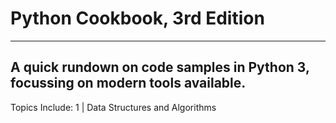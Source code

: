 # Python Cookbook, 3rd Edition
---
A quick rundown on code samples in Python 3, focussing on modern tools available.
---
Topics Include:
1 | Data Structures and Algorithms
